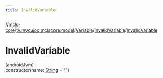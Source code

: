 ```yaml
---
title: InvalidVariable
---
```

//[mcls-core](../../../../index.html)/[tv.mycujoo.mclscore.model](../../index.html)/[Variable](../index.html)/[InvalidVariable](index.html)/[InvalidVariable](-invalid-variable.html)



# InvalidVariable



[androidJvm]\
constructor(name: [String](https://kotlinlang.org/api/latest/jvm/stdlib/kotlin/-string/index.html) = &quot;&quot;)




